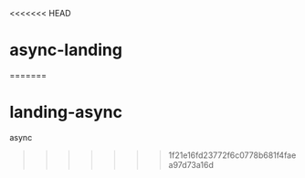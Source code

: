 <<<<<<< HEAD
# async-landing
=======
# landing-async
async
>>>>>>> 1f21e16fd23772f6c0778b681f4faea97d73a16d
